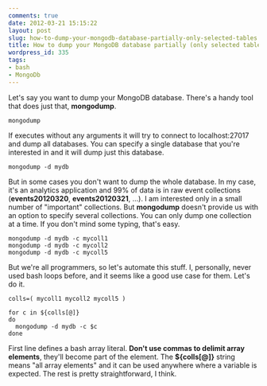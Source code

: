 ```yaml
---
comments: true
date: 2012-03-21 15:15:22
layout: post
slug: how-to-dump-your-mongodb-database-partially-only-selected-tables
title: How to dump your MongoDB database partially (only selected tables)
wordpress_id: 335
tags:
- bash
- MongoDb
---
```


Let's say you want to dump your MongoDB database. There's a handy tool that does just that, **mongodump**.




    
    
    mongodump
    





If executes without any arguments it will try to connect to localhost:27017 and dump all databases. You can specify a single database that you're interested in and it will dump just this database.




    
    
    mongodump -d mydb
    





But in some cases you don't want to dump the whole database. In my case, it's an analytics application and 99% of data is in raw event collections (**events20120320**, **events20120321**, ...). I am interested only in a small number of "important" collections. But **mongodump** doesn't provide us with an option to specify several collections. You can only dump one collection at a time. If you don't mind some typing, that's easy.




    
    
    mongodump -d mydb -c mycoll1
    mongodump -d mydb -c mycoll2
    mongodump -d mydb -c mycoll5
    





But we're all programmers, so let's automate this stuff. I, personally, never used bash loops before, and it seems like a good use case for them. Let's do it.




    
    
    colls=( mycoll1 mycoll2 mycoll5 )
    
    for c in ${colls[@]}
    do
      mongodump -d mydb -c $c
    done
    





First line defines a bash array literal. **Don't use commas to delimit array elements**, they'll become part of the element. The **${colls[@]}** string means "all array elements" and it can be used anywhere where a variable is expected. The rest is pretty straightforward, I think.



